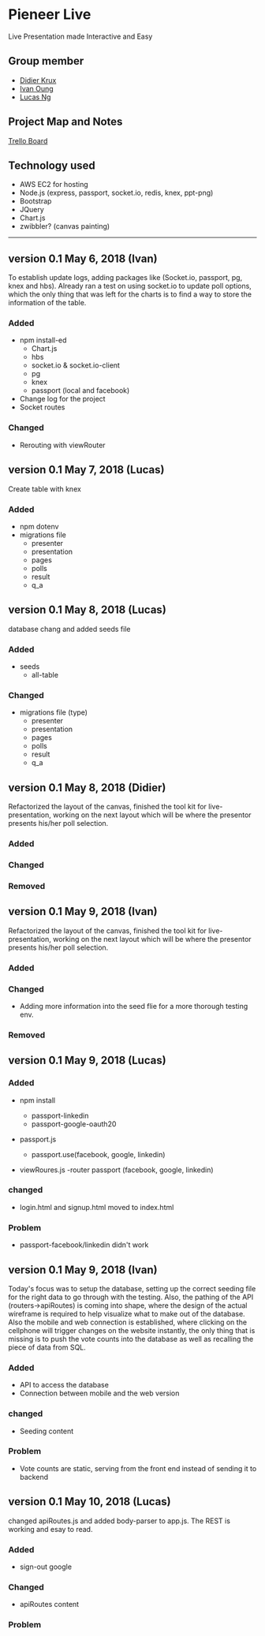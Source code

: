 # Pieneer Live
Live Presentation made Interactive and Easy

## Group member

- [Didier Krux](https://github.com/didierkrux)
- [Ivan Oung](https://github.com/ivanoung)
- [Lucas Ng](https://github.com/LucasNG521)

## Project Map and Notes

[Trello Board](https://trello.com/b/8xI6rqJD/accelerator-cohort-module-2)

## Technology used

- AWS EC2 for hosting
- Node.js (express, passport, socket.io, redis, knex, ppt-png)
- Bootstrap
- JQuery
- Chart.js
- zwibbler? (canvas painting)

--- 

## version 0.1 May 6, 2018 (Ivan)

To establish update logs, adding packages like (Socket.io, passport, pg, knex and hbs). 
Already ran a test on using socket.io to update poll options, which the only thing that was left for the charts is to find a way to store the information of the table.

### Added

- npm install-ed
    - Chart.js
    - hbs
    - socket.io & socket.io-client
    - pg
    - knex
    - passport (local and facebook)
- Change log for the project
- Socket routes

### Changed

- Rerouting with viewRouter


## version 0.1 May 7, 2018 (Lucas)

Create table with knex

### Added

- npm dotenv
- migrations file 
    - presenter
    - presentation
    - pages
    - polls
    - result
    - q_a

## version 0.1 May 8, 2018 (Lucas)

database chang and added seeds file

### Added

- seeds 
    - all-table

### Changed

- migrations file (type)
    - presenter
    - presentation
    - pages
    - polls
    - result
    - q_a

## version 0.1 May 8, 2018 (Didier)

Refactorized the layout of the canvas, finished the tool kit for live-presentation, working on the next layout which will be where the presentor presents his/her poll selection.

### Added
### Changed
### Removed

## version 0.1 May 9, 2018 (Ivan)

Refactorized the layout of the canvas, finished the tool kit for live-presentation, working on the next layout which will be where the presentor presents his/her poll selection.

### Added
### Changed

- Adding more information into the seed flie for a more thorough testing env.

### Removed

## version 0.1 May 9, 2018 (Lucas)

### Added
- npm install
    - passport-linkedin
    - passport-google-oauth20

- passport.js
    - passport.use(facebook, google, linkedin)

- viewRoures.js
    -router passport (facebook, google, linkedin)

### changed
- login.html and signup.html moved to index.html 

### Problem
- passport-facebook/linkedin didn't work 

## version 0.1 May 9, 2018 (Ivan)

Today's focus was to setup the database, setting up the correct seeding file for the right data to go through with the testing. Also, the pathing of the API (routers->apiRoutes) is coming into shape, where the design of the actual wireframe is required to help visualize what to make out of the database. 
Also the mobile and web connection is established, where clicking on the cellphone will trigger changes on the website instantly, the only thing that is missing is to push the vote counts into the database as well as recalling the piece of data from SQL.

### Added
- API to access the database
- Connection between mobile and the web version

### changed
- Seeding content

### Problem
- Vote counts are static, serving from the front end instead of sending it to backend


## version 0.1 May 10, 2018 (Lucas)

changed apiRoutes.js and added body-parser to app.js. The REST is working and esay to read.

### Added
- sign-out google 

### Changed
- apiRoutes content

### Problem